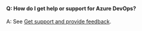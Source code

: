 

#### Q: How do I get help or support for Azure DevOps?

A: See [Get support and provide feedback](../user-guide/provide-feedback.md).
